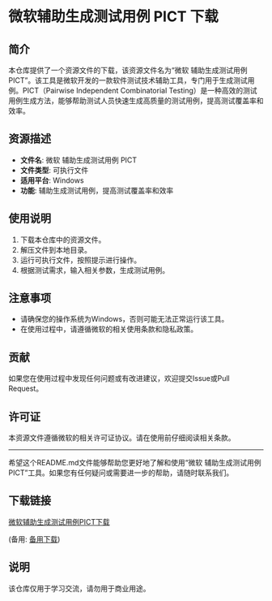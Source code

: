 # 微软辅助生成测试用例 PICT 下载

## 简介
本仓库提供了一个资源文件的下载，该资源文件名为“微软 辅助生成测试用例 PICT”。该工具是微软开发的一款软件测试技术辅助工具，专门用于生成测试用例。PICT（Pairwise Independent Combinatorial Testing）是一种高效的测试用例生成方法，能够帮助测试人员快速生成高质量的测试用例，提高测试覆盖率和效率。

## 资源描述
- **文件名**: 微软 辅助生成测试用例 PICT
- **文件类型**: 可执行文件
- **适用平台**: Windows
- **功能**: 辅助生成测试用例，提高测试覆盖率和效率

## 使用说明
1. 下载本仓库中的资源文件。
2. 解压文件到本地目录。
3. 运行可执行文件，按照提示进行操作。
4. 根据测试需求，输入相关参数，生成测试用例。

## 注意事项
- 请确保您的操作系统为Windows，否则可能无法正常运行该工具。
- 在使用过程中，请遵循微软的相关使用条款和隐私政策。

## 贡献
如果您在使用过程中发现任何问题或有改进建议，欢迎提交Issue或Pull Request。

## 许可证
本资源文件遵循微软的相关许可证协议。请在使用前仔细阅读相关条款。

---

希望这个README.md文件能够帮助您更好地了解和使用“微软 辅助生成测试用例 PICT”工具。如果您有任何疑问或需要进一步的帮助，请随时联系我们。

## 下载链接
[微软辅助生成测试用例PICT下载](https://pan.quark.cn/s/df1b3161bc11) 

(备用: [备用下载](https://pan.baidu.com/s/1mEscAly6M2h3_D6rnH9P8g?pwd=1234))

## 说明

该仓库仅用于学习交流，请勿用于商业用途。
